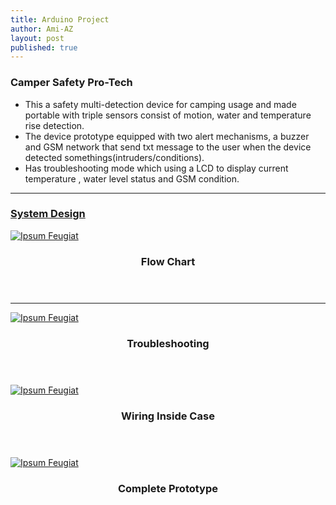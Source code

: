 ```yaml
---
title: Arduino Project
author: Ami-AZ
layout: post
published: true
---
```


<h3>Camper Safety Pro-Tech</h3>

- This a safety multi-detection device for camping usage and made portable with triple sensors consist of motion, water and temperature rise detection. 
- The device prototype equipped with two alert mechanisms, a buzzer and GSM network that send txt message to the user when the device detected somethings(intruders/conditions). 
- Has troubleshooting mode which using a LCD to display current temperature , water level status and GSM condition.
<hr />
<h3><u>System Design</u></h3>
<div class="4u 12u$(mobile)">
      <div class="item">
        <a href="#" class="image fit"><img src="{{ 'assets/images/systemdesign.PNG' | relative_url }}" alt="Ipsum Feugiat" /></a>
        <header>
          <h3>Flow Chart</h3>
        </header>
        
  </div>
</div>
<hr />

<div class="row">
<div class="4u 12u$(mobile)">
      <div class="item">
        <a href="#" class="image fit"><img src="{{ 'assets/images/troubleshooting.PNG' | relative_url }}" alt="Ipsum Feugiat" /></a>
        <header>
          <h3>Troubleshooting</h3>
        </header>
  </div>
</div>

<div class="4u 12u$(mobile)">
      <div class="item">
        <a href="#" class="image fit"><img src="{{ 'assets/images/wiringcase.PNG' | relative_url }}" alt="Ipsum Feugiat" /></a>
        <header>
          <h3>Wiring Inside Case</h3>
        </header>
  </div>
</div>
   </div>

<div class="4u 12u$(mobile)">
      <div class="item">
        <a href="#" class="image fit"><img src="{{ 'assets/images/projectcase.PNG' | relative_url }}" alt="Ipsum Feugiat" /></a>
      <header>
          <h3>Complete Prototype</h3>
        </header>
  </div>
</div>
 
